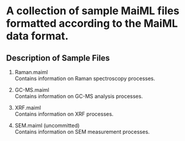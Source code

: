 # A collection of sample MaiML files formatted according to the MaiML data format.

## Description of Sample Files
1. Raman.maiml </br>
  Contains information on Raman spectroscopy processes.

2. GC-MS.maiml </br>
  Contains information on GC-MS analysis processes.

3. XRF.maiml </br>
  Contains information on XRF processes.

4. SEM.maiml (uncommitted)</br>
  Contains information on SEM measurement processes.
